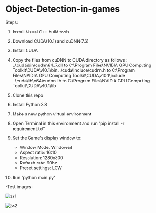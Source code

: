 # Object-Detection-in-games

Steps:
1. Install Visual C++ build tools
2. Download CUDA(10.1) and cuDNN(7.6)
3. Install CUDA
4. Copy the files from cuDNN to CUDA directory as follows :
		..\cuda\bin\cudnn64_7.dll to C:\Program Files\NVIDIA GPU Computing Toolkit\CUDA\v10.1\bin
		..\cuda\include\cudnn.h to C:\Program Files\NVIDIA GPU Computing Toolkit\CUDA\v10.1\include
		..\cuda\lib\x64\cudnn.lib to C:\Program Files\NVIDIA GPU Computing Toolkit\CUDA\v10.1\lib

5. Clone this repo
6. Install Python 3.8
7. Make a new python virtual environment
8. Open Terminal in this environment and run "pip install -r requirement.txt"
9. Set the Game's display window to:
    - Window Mode: Windowed
    - Aspect ratio: 16:10
    - Resolution: 1280x800
    - Refresh rate: 60hz 
    - Preset settings: LOW

10. Run 'python main.py'

-Test images-

![ss1](https://user-images.githubusercontent.com/52231690/104280957-b5821a80-54d2-11eb-9763-4c7883e0d582.jpg)


![ss2](https://user-images.githubusercontent.com/52231690/104280978-bdda5580-54d2-11eb-9d40-231e2d0491a5.jpg)


